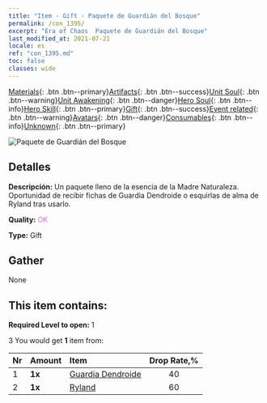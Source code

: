 ```yaml
---
title: "Item - Gift - Paquete de Guardián del Bosque"
permalink: /con_1395/
excerpt: "Era of Chaos  Paquete de Guardián del Bosque"
last_modified_at: 2021-07-21
locale: es
ref: "con_1395.md"
toc: false
classes: wide
---
```

 [Materials](/ItemsES/){: .btn .btn--primary}[Artifacts](/ItemsES/Artifacts/){: .btn .btn--success}[Unit Soul](/ItemsES/UnitSoul/){: .btn .btn--warning}[Unit Awakening](/ItemsES/UnitAwakening/){: .btn .btn--danger}[Hero Soul](/ItemsES/HeroSoul/){: .btn .btn--info}[Hero Skill](/ItemsES/HeroSkill/){: .btn .btn--primary}[Gift](/ItemsES/Gift/){: .btn .btn--success}[Event related](/ItemsES/Events/){: .btn .btn--warning}[Avatars](/ItemsES/Avatars/){: .btn .btn--danger}[Consumables](/ItemsES/Consumables/){: .btn .btn--info}[Unknown](/ItemsES/Unknown/){: .btn .btn--primary}

 ![Paquete de Guardián del Bosque](/images/t/i_907009.png)

## Detalles
 **Descripción:** Un paquete lleno de la esencia de la Madre Naturaleza. Oportunidad de recibir fichas de Guardia Dendroide o esquirlas de alma de Ryland tras usarlo.

 **Quality:** <span style="color: #DA70D6">OK</span>

 **Type:** Gift

## Gather

  None

## This item contains:

 **Required Level to open:** 1

 3 You would get **1** item  from:

  | Nr | Amount |     Item    | Drop Rate,% |
  |:---|:-------|:------------|:---------:|
  | 1 |  **1x** | [Guardia Dendroide](/ItemsES/unt_203/) | 40 | 
  | 2 |  **1x** | [Ryland](/ItemsES/her_368/) | 60 | 
